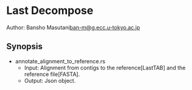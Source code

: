 # Last Decompose

Author: Bansho Masutani<ban-m@g.ecc.u-tokyo.ac.jp>


## Synopsis

- annotate_alignment_to_reference.rs
  - Input: Alignment from contigs to the reference[LastTAB] and the reference file[FASTA].
  - Output: Json object.
